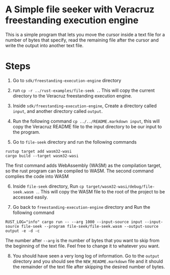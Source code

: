 # A Simple file seeker with Veracruz freestanding execution engine

This is a simple program that lets you move the cursor inside a text file for a number of bytes that specify, read the remaining file after the cursor and write the output into another text file.

# Steps

1. Go to `sdk/freestanding-execution-engine` directory

2. run `cp -r ../rust-examples/file-seek .`. This will copy the current directory to the Veracruz freestanding execution engine.

3. Inside `sdk/freestanding-execution-engine`, Create a directory called `input`, and another directory called `output`.

4. Run the following command `cp ../../README.markdown input`, this will copy the Veracruz README file to the input directory to be our input to the program.

5. Go to `file-seek` directory and run the following commands
  ```
  rustup target add wasm32-wasi
  cargo build --target wasm32-wasi
  ```
The first command adds WebAssembly (WASM) as the compilation target, so the rust program can be compiled to WASM. The second command complies the code into WASM

6. Inside `file-seek` directory, Run `cp target/wasm32-wasi/debug/file-seek.wasm .`.
  This will copy the WASM file to the root of the project to be accessed easily.

7. Go back to `freestanding-execution-engine` directory and Run the following command
```
RUST_LOG="info" cargo run -- --arg 1000 --input-source input --input-source file-seek --program file-seek/file-seek.wasm --output-source output -e -d -c
```
The number after `--arg` is the number of bytes that you want to skip from the beginning of the text file. Feel free to change it to whatever you want.

8. You should have seen a very long log of information. Go to the `output` directory and you should see the `NEW_README.markdown` file and it should the remainder of the text file after skipping the desired number of bytes.
